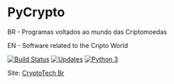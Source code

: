 # PyCrypto

BR - Programas voltados ao mundo das Criptomoedas

EN - Software related to the Cripto World

[![Build Status](https://travis-ci.com/sambiase/pycrypto.svg?branch=main)](https://travis-ci.com/sambiase/pycrypto)
[![Updates](https://pyup.io/repos/github/sambiase/pycrypto/shield.svg)](https://pyup.io/repos/github/sambiase/pycrypto/)
[![Python 3](https://pyup.io/repos/github/sambiase/pycrypto/python-3-shield.svg)](https://pyup.io/repos/github/sambiase/pycrypto/)

Site: [CryptoTech Br](https://www.cryptotechbr.com.br) 